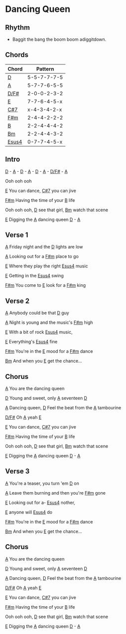 # Dancing Queen

## Rhythm
- Baggit the bang the boom boom adiggitdown.

## Chords

| Chord | Pattern |
| --- | --- |
| [D] | <a name="D">5-5-7-7-7-5</a> |
| [A] | <a name="A">5-7-7-6-5-5</a> |
| [D/F#] | <a name="A">2-0-0-2-3-2</a> |
| [E] | <a name="E">7-7-6-4-5-x</a> |
| [C#7] | <a name="C#7">x-4-3-4-2-x</a> |
| [F#m] | <a name="F#m">2-4-4-2-2-2</a> |
| [B] | <a name="B">2-2-4-4-4-2</a> |
| [Bm] | <a name="Bm">2-2-4-4-3-2</a> |
| [Esus4] | <a name="Esus4">0-7-7-4-5-x</a> |


[D]: #D
[A]: #A
[D/F#]: #D/F#
[E]: #E
[C#7]: #C#7
[F#m]: #F#m
[B]: #B
[Bm]: #Bm
[Esus4]: #Esus4


## Intro

[D] - [A] - [D] - [A] - [D] - [A] - [D/F#] - [A]

Ooh ooh ooh

[E] You can dance, [C#7] you can jive

[F#m] Having the time of your [B] life

Ooh ooh ooh, [D] see that girl, [Bm] watch that scene

[E] Digging the [A] dancing queen [D] - [A]

## Verse 1

[A] Friday night and the [D] lights are low

[A] Looking out for a [F#m] place to go

[E] Where they play the right [Esus4] music 

[E] Getting in the [Esus4] swing

[F#m] You come to [E] look for a [F#m] king

## Verse 2

[A] Anybody could be that [D] guy

[A] Night is young and the music's [F#m] high

[E] With a bit of rock [Esus4] music, 

[E] Everything's [Esus4] fine

[F#m] You're in the [E] mood for a [F#m] dance
               
[Bm] And when you [E] get the chance...

## Chorus

[A] You are the dancing queen

[D] Young and sweet, only [A] seventeen [D]

[A] Dancing queen, [D] Feel the beat from the [A] tambourine

[D/F#] Oh [A] yeah [E]

[E] You can dance, [C#7] you can jive

[F#m] Having the time of your [B] life

Ooh ooh ooh, [D] see that girl, [Bm] watch that scene

[E] Digging the [A] dancing queen [D] - [A]

## Verse 3

[A] You're a teaser, you turn 'em [D] on

[A] Leave them burning and then you're [F#m] gone

[E] Looking out for a- [Esus4] nother,

[E] anyone will [Esus4] do

[F#m] You're in the [E] mood for a [F#m] dance
               
[Bm] And when you [E] get the chance...

## Chorus

[A] You are the dancing queen

[D] Young and sweet, only [A] seventeen [D]

[A] Dancing queen, [D] Feel the beat from the [A] tambourine

[D/F#] Oh [A] yeah [E]

[E] You can dance, [C#7] you can jive

[F#m] Having the time of your [B] life

Ooh ooh ooh, [D] see that girl, [Bm] watch that scene

[E] Digging the [A] dancing queen [D] - [A]
            